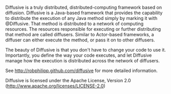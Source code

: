 Diffusive is a truly distributed, distributed-computing framework based on diffusion. Diffusive is a Java-based framework that provides the capability to distribute the execution of any Java method simply by marking it with @Diffusive. That method is distributed to a network of computing resources. The resources responsible for executing or further distributing that method are called diffusers. Similar to Actor-based frameworks, a diffuser can either execute the method, or pass it on to other diffusers.

The beauty of Diffusive is that you don't have to change your code to use it. Importantly, you define the way your code executes, and let Diffusive manage how the execution is distributed across the network of diffusers.

See http://robphilipp.github.com/diffusive for more detailed information.

Diffusive is licensed under the Apache License, Version 2.0 (http://www.apache.org/licenses/LICENSE-2.0)

